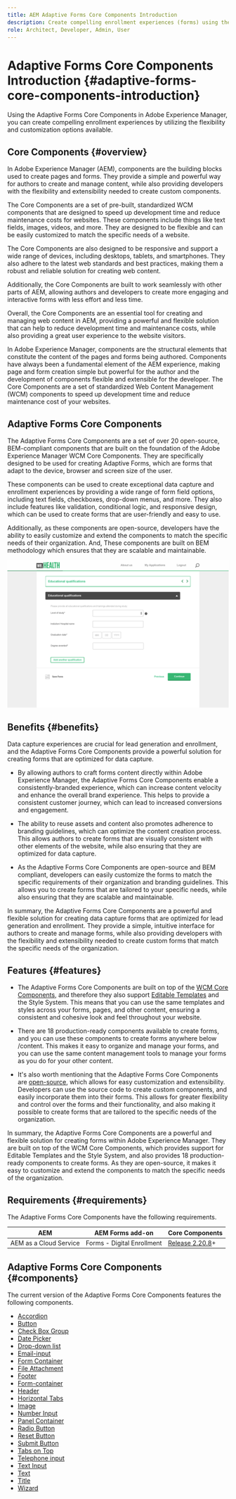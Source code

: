 ```yaml
---
title: AEM Adaptive Forms Core Components Introduction
description: Create compelling enrollment experiences (forms) using the flexibility of the Adaptive Forms Core Components and deliver it with the power of Adobe Expereince Manager.
role: Architect, Developer, Admin, User
---
```


# Adaptive Forms Core Components Introduction {#adaptive-forms-core-components-introduction}

Using the Adaptive Forms Core Components in Adobe Experience Manager, you can create compelling enrollment experiences by utilizing the flexibility and customization options available. 

## Core Components  {#overview}

In Adobe Experience Manager (AEM), components are the building blocks used to create pages and forms. They provide a simple and powerful way for authors to create and manage content, while also providing developers with the flexibility and extensibility needed to create custom components.

The Core Components are a set of pre-built, standardized WCM components that are designed to speed up development time and reduce maintenance costs for websites. These components include things like text fields, images, videos, and more. They are designed to be flexible and can be easily customized to match the specific needs of a website.

The Core Components are also designed to be responsive and support a wide range of devices, including desktops, tablets, and smartphones. They also adhere to the latest web standards and best practices, making them a robust and reliable solution for creating web content.

Additionally, the Core Components are built to work seamlessly with other parts of AEM, allowing authors and developers to create more engaging and interactive forms with less effort and less time.

Overall, the Core Components are an essential tool for creating and managing web content in AEM, providing a powerful and flexible solution that can help to reduce development time and maintenance costs, while also providing a great user experience to the website visitors.

In Adobe Experience Manager, components are the structural elements that constitute the content of the pages and forms being authored. Components have always been a fundamental element of the AEM experience, making page and form creation simple but powerful for the author and the development of components flexible and extensible for the developer. The Core Components are a set of standardized Web Content Management (WCM) components to speed up development time and reduce maintenance cost of your websites.

## Adaptive Forms Core Components

The Adaptive Forms Core Components are a set of over 20 open-source, BEM-compliant components that are built on the foundation of the Adobe Experience Manager WCM Core Components. They are specifically designed to be used for creating Adaptive Forms, which are forms that adapt to the device, browser and screen size of the user.

These components can be used to create exceptional data capture and enrollment experiences by providing a wide range of form field options, including text fields, checkboxes, drop-down menus, and more. They also include features like validation, conditional logic, and responsive design, which can be used to create forms that are user-friendly and easy to use.

Additionally, as these components are open-source, developers have the ability to easily customize and extend the components to match the specific needs of their organization. And, These components are built on BEM methodology which ensures that they are scalable and maintainable.

![](assets/sample-adaptive-form.png)

## Benefits {#benefits}
 
Data capture experiences are crucial for lead generation and enrollment, and the Adaptive Forms Core Components provide a powerful solution for creating forms that are optimized for data capture.

*   By allowing authors to craft forms content directly within Adobe Experience Manager, the Adaptive Forms Core Components enable a consistently-branded experience, which can increase content velocity and enhance the overall brand experience. This helps to provide a consistent customer journey, which can lead to increased conversions and engagement.

*   The ability to reuse assets and content also promotes adherence to branding guidelines, which can optimize the content creation process. This allows authors to create forms that are visually consistent with other elements of the website, while also ensuring that they are optimized for data capture.

*   As the Adaptive Forms Core Components are open-source and BEM compliant, developers can easily customize the forms to match the specific requirements of their organization and branding guidelines. This allows you to create forms that are tailored to your specific needs, while also ensuring that they are scalable and maintainable.

In summary, the Adaptive Forms Core Components are a powerful and flexible solution for creating data capture forms that are optimized for lead generation and enrollment. They provide a simple, intuitive interface for authors to create and manage forms, while also providing developers with the flexibility and extensibility needed to create custom forms that match the specific needs of the organization.

## Features {#features}


*   The Adaptive Forms Core Components are built on top of the [WCM Core Components](/help/introduction.md), and therefore they also support [Editable Templates](https://experienceleague.adobe.com/docs/experience-manager-cloud-service/sites/authoring/features/templates.html) and the Style System. This means that you can use the same templates and styles across your forms, pages, and other content, ensuring a consistent and cohesive look and feel throughout your website.

*   There are 18 production-ready components available to create forms, and you can use these components to create forms anywhere below /content. This makes it easy to organize and manage your forms, and you can use the same content management tools to manage your forms as you do for your other content.

*   It's also worth mentioning that the Adaptive Forms Core Components are [open-source](https://github.com/adobe/aem-core-forms-components), which allows for easy customization and extensibility. Developers can use the source code to create custom components, and easily incorporate them into their forms. This allows for greater flexibility and control over the forms and their functionality, and also making it possible to create forms that are tailored to the specific needs of the organization.

In summary, the Adaptive Forms Core Components are a powerful and flexible solution for creating forms within Adobe Experience Manager. They are built on top of the WCM Core Components, which provides support for Editable Templates and the Style System, and also provides 18 production-ready components to create forms. As they are open-source, it makes it easy to customize and extend the components to match the specific needs of the organization.

## Requirements {#requirements}

The Adaptive Forms Core Components have the following requirements.

|AEM|AEM Forms add-on|Core Components|
|---|---|---|
|AEM as a Cloud Service|Forms - Digital Enrollment|[Release 2.20.8](/help/versions.md)+|


## Adaptive Forms Core Components {#components}

The current version of the Adaptive Forms Core Components features the following components.

* [Accordion](components/accordion.md)
* [Button](components/button.md)
* [Check Box Group](components/checkbox-group.md)
* [Date Picker](components/date-picker.md)
* [Drop-down list](components/drop-down.md)
* [Email-input](components/email-input.md)
* [Form Container](components/form-container.md)
* [File Attachment](components/file-attachment.md)
* [Footer](components/footer.md)
* [Form-container](components/form-container.md)
* [Header](components/header.md)
* [Horizontal Tabs](components/horizontal-tabs.md)
* [Image](components/image.md)
* [Number Input](components/number-input.md)
* [Panel Container](components/panel-container.md)
* [Radio Button](components/radio-button.md)
* [Reset Button](components/reset-button.md)
* [Submit Button](components/submit-button.md)
* [Tabs on Top](components/tabs-on-top.md)
* [Telephone input](components/telephone-input.md)
* [Text Input](components/text-input.md)
* [Text](components/text.md)
* [Title](components/title.md)
* [Wizard](components/wizard.md)

